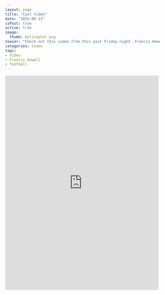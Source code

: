 ```yaml
---
layout: page
title: "Cool Video"
date: "2015-09-13"
isPost: true
active: true
image:
  thumb: helicopter.png
teaser: "Check out this video from this past Friday night. Francis Howell High School honored those that serve us on the anniversary of 9/11. The gameball was flown in via helicopter and given to a local policeman to pass to the game officials."
categories: Video
tags:
- Video
- Francis Howell
- football
---
```


<div class="flex-video">
<iframe src="https://player.vimeo.com/video/139166569" width="500" height="700" frameborder="0" webkitallowfullscreen mozallowfullscreen allowfullscreen></iframe>
</div>
